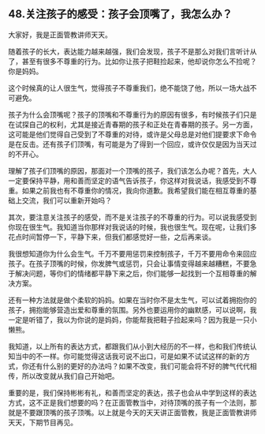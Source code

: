 ## 48.关注孩子的感受：孩子会顶嘴了，我怎么办？
大家好，我是正面管教讲师天天。


随着孩子的长大，表达能力越来越强，我们会发现，孩子不是那么对我们言听计从了，甚至有很多不尊重的行为。比如你让孩子把鞋捡起来，他却说你怎么不捡呢？你是妈妈。 


这个时候真的让人很生气，觉得孩子不尊重我们，绝不能饶了他，所以一场大战不可避免。


孩子为什么会顶嘴呢？孩子的顶嘴和不尊重行为的原因有很多，有时候孩子们只是在试探自己的权利，尤其是接近青春期的孩子和正处在青春期的孩子。另一方面，这可能是他们觉得自己受到了不尊重的对待，或许是父母总是对他们提要求下命令是在反击。还有孩子们顶嘴，有可能是为了得到一个回应，或许仅仅是因为当天过的不开心。


理解了孩子们顶嘴的原因，那面对一个顶嘴的孩子，我们该怎么办呢？首先，大人一定要保持平静，用和善而坚定的语气告诉孩子，你这样对我说话，我感受到不尊重。如果之前我也有不尊重你的情况，我向你道歉。我希望我们能在相互尊重的基础上交流，我们可以重新开始吗？


其次，要注意关注孩子的感受，而不是关注孩子的不尊重的行为。可以说我感受到你现在很生气。我知道当你那样对我说话的时候，我也很生气。现在呢，让我们多花点时间暂停一下，平静下来，但我们都感觉好一些，之后再来谈。


我很想知道你为什么会生气。千万不要用惩罚来控制孩子，千万不要用命令来回应孩子。在孩子顶嘴的时候，你发脾气或惩罚，只会让事情变得越来越糟糕，不要急于解决问题，等你们的情绪都平静下来之后，你们能够一起找到一个互相尊重的解决方案。


还有一种方法就是做个柔软的妈妈。如果在当时你不是太生气，可以试着拥抱你的孩子，拥抱能够营造出爱和尊重的氛围。另外也要运用你的幽默感，可以说啊，我一定是听错了，我以为你说的是妈妈，你能帮我把鞋子捡起来吗？因为我是一只小懒熊。


我知道，以上所有的表达方式，都跟我们从小到大经历的不一样，也和我们传统认知当中的不一样。你可能觉得这话我可说不出口，可是如果不试试这样的新的方式，你还有什么别的更好的办法吗？如果不改变，我们可能会将不好的脾气代代相传，所以改变就从我们自己开始吧。


重要的是，我们保持彬彬有礼，和善而坚定的表达，孩子也会从中学到这样的表达方式，这不正是我们想要的吗？在正面管教当中，对待顶嘴的孩子有一个法则，那就是不要跟顶嘴的孩子顶嘴。以上就是今天的天天讲正面管教，我是正面管教讲师天天，下期节目再见。

